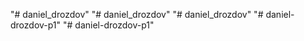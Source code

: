 "# daniel_drozdov" 
"# daniel_drozdov" 
"# daniel_drozdov" 
"# daniel-drozdov-p1" 
"# daniel-drozdov-p1" 
